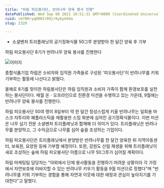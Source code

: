 ```yaml
---
title: "하림 피오봉사단, 반려나무 양육 봉사 진행"
datePublished: Wed Sep 08 2021 10:51:31 GMT+0000 (Coordinated Universal Time)
cuid: cm700ryq0002r09jr6y6ye9da
slug: 2320

---
```



- 소셜벤처 트리플래닛의 공기정화식물 50그루 분양받아 한 달간 양육 후 기부

하림 피오봉사단 8기가 반려나무 양육 봉사를 진행한다

![이미지](https://cdn.hashnode.com/res/hashnode/image/upload/v1739250389571/777ea343-3fc2-46ef-8cc1-5c2e9c2c312a.jpeg)

종합식품기업 하림은 소비자와 임직원 가족들로 구성된 '피오봉사단'이 반려나무를 키워 기부하는 활동에 나선다고 밝혔다.

올해로 8기를 맞이한 하림봉사단은 하림 임직원과 소비자 가족이 함께 환경보호를 실천하는 봉사단이다. 매월 온ㆍ오프라인으로 친환경 미션을 수행하고 있는 가운데, 9월에는 반려나무 양육 봉사를 진행한다.

하림 피오봉사단 50여 명이 8일부터 약 한 달간 정성스럽게 키울 반려나무는 일회용 마스크 자투리와 폐플라스틱을 재활용한 스밈 화분에 심어진 공기정확식물이다. 이번 미션은 나무 심기 전문 소셜벤처 트리플래닛과 함께해 더 의미가 있다. 트리플래닛은 반려나무를 분양하고, 그 수익금으로 나무를 심어 숲을 조성하는 기업이다.

하림 피오봉사단은 트리플래닛에서 분양받은 반려나무를 한 달간 양육한 뒤 지역아동센터, 보육원, 요양원 등에 기부할 예정이다. 또한, 강원도 산림 재생을 위해 트리플래닛이 새로 조성하는 숲에 하림 피오봉사단 이름으로 나무 50그루가 심어질 계획이다.

하림 마케팅팀 담당자는 "야외에서 단체 봉사활동을 진행하기 어려운 상황이라 각 가정에서 자연보호에 이바지할 수 있는 반려나무 키우기 활동을 9월 미션으로 정했다"며 "반려나무를 키워 기부하는 경험을 통해 자연과 이웃에 대한 애정과 관심이 높아지기를 기대한다"고 말했다.